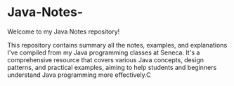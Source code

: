 # Java-Notes-
Welcome to my Java Notes repository!

This repository contains summary all the notes, examples, and explanations I've compiled from my Java programming classes at Seneca. It's a comprehensive resource that covers various Java concepts, design patterns, and practical examples, aiming to help students and beginners understand Java programming more effectively.C